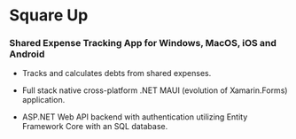# Square Up 
### Shared Expense Tracking App for Windows, MacOS, iOS and Android

- Tracks and calculates debts from shared expenses.

- Full stack native cross-platform .NET MAUI (evolution of Xamarin.Forms) application.

- ASP.NET Web API backend with authentication utilizing Entity Framework Core with an SQL database.
